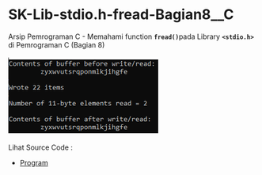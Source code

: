 # SK-Lib-stdio.h-fread-Bagian8__C
Arsip Pemrograman C - Memahami function <code><b>fread()</b></code>pada Library <code><b>&lt;stdio.h></b></code> di Pemrograman C (Bagian 8)<br><br>
<img src="https://github.com/RizkyKhapidsyah/SK-Lib-stdio.h-fread-Bagian8__C/blob/master/SK-Lib-stdio.h-fread-Bagian8__C/x64/result/001.PNG"><br><br>
Lihat Source Code : <br>
- <a href="https://github.com/RizkyKhapidsyah/SK-Lib-stdio.h-fread-Bagian8__C/blob/master/SK-Lib-stdio.h-fread-Bagian8__C/Source.c">Program</a>

